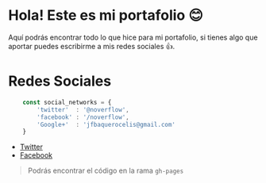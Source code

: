 # Hola! Este es mi portafolio :blush:

Aquí podrás encontrar todo lo que hice para mi portafolio, si tienes algo que aportar puedes escribirme a mis redes sociales :+1:.
# Redes Sociales
```javascript
    const social_networks = {
        'twitter'  : '@noverflow',
        'facebook' : '/noverflow',
        'Google+'  : 'jfbaquerocelis@gmail.com'
    }
```

* [Twitter](http://twitter.com/noverflow)
* [Facebook](http://facebook.com/noverflow)

> Podrás encontrar el código en la rama `gh-pages`
